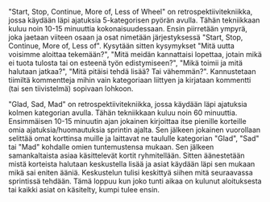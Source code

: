 "Start, Stop, Continue, More of, Less of Wheel" on retrospektiivitekniikka, jossa käydään läpi ajatuksia 5-kategorisen pyörän avulla. Tähän tekniikkaan kuluu noin 10-15 minuuttia kokonaisuudessaan. Ensin piirretään ympyrä, joka jaetaan viiteen osaan ja osat nimetään järjestyksessä "Start, Stop, Continue, More of, Less of". Kysytään sitten kysymykset "Mitä uutta voisimme aloittaa tekemään?", "Mitä meidän kannattaisi lopettaa, jotain mikä ei tuota tulosta tai on esteenä työn edistymiseen?", "Mikä toimii ja mitä halutaan jatkaa?", "Mitä pitäisi tehdä lisää? Tai vähemmän?". Kannustetaan tiimiltä kommentteja mihin vain kategoriaan liittyen ja kirjataan kommentti (tai sen tiivistelmä) sopivaan lohkoon. 

"Glad, Sad, Mad" on retrospektiivitekniikka, jossa käydään läpi ajatuksia kolmen kategorian avulla. Tähän tekniikkaan kuluu noin 60 minuuttia. Ensimmäisen 10-15 minuutin ajan jokainen kirjoittaa itse pienille korteille omia ajatuksia/huomautuksia sprintin ajalta. Sen jälkeen jokainen vuorollaan selittää omat korttinsa muille ja laittavat ne taululle kategorian "Glad", "Sad" tai "Mad" kohdalle omien tuntemustensa mukaan. Sen jälkeen samankaltaista asiaa käsittelevät kortit ryhmitellään. Sitten äänestetään mistä korteista halutaan keskustella lisää ja asiat käydään läpi sen mukaan mikä sai eniten ääniä. Keskustelun tulisi keskittyä siihen mitä seuraavassa sprintissä tehdään. Tämä loppuu kun joko tunti aikaa on kulunut aloituksesta tai kaikki asiat on käsitelty, kumpi tulee ensin.